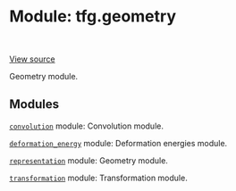 <div itemscope itemtype="http://developers.google.com/ReferenceObject">
<meta itemprop="name" content="tfg.geometry" />
<meta itemprop="path" content="Stable" />
</div>

# Module: tfg.geometry

<table class="tfo-notebook-buttons tfo-api" align="left">
</table>

<a target="_blank" href="https://github.com/tensorflow/graphics/blob/master/tensorflow_graphics/geometry/__init__.py">View
source</a>

Geometry module.

<!-- Placeholder for "Used in" -->


## Modules

[`convolution`](../tfg/geometry/convolution.md) module: Convolution module.

[`deformation_energy`](../tfg/geometry/deformation_energy.md) module: Deformation energies module.

[`representation`](../tfg/geometry/representation.md) module: Geometry module.

[`transformation`](../tfg/geometry/transformation.md) module: Transformation module.

